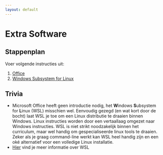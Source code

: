 ```yaml
---
layout: default
---
```


# Extra Software

## Stappenplan

Voer volgende instructies uit:

1. [Office](./microsoft_office/index.md)
1. [Windows Subsystem for Linux](./wsl/index.md)

## Trivia

* Microsoft Office heeft geen introductie nodig, het **W**indows **S**ubsystem for **L**inux (WSL) misschien wel. Eenvoudig gezegd (en wat kort door de bocht) laat WSL je toe om een Linux distributie te draaien binnen Windows. Linux instructies worden door een vertaallaag omgezet naar Windows instructies. WSL is niet strikt noodzakelijk binnen het curriculum, maar wel handig om gespecialiseerde linux tools te draaien. Zeker als je graag command-line werkt kan WSL heel handig zijn en een oké alternatief voor een volledige Linux installatie.
* <a href="https://docs.microsoft.com/en-us/windows/wsl/faq" target="_blank">Hier</a> vind je meer informatie over WSL